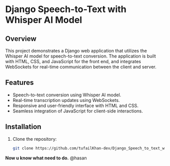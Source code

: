 
# Django Speech-to-Text with Whisper AI Model

## Overview

This project demonstrates a Django web application that utilizes the Whisper AI model for speech-to-text conversion. The application is built with HTML, CSS, and JavaScript for the front end, and integrates WebSockets for real-time communication between the client and server.

## Features

- Speech-to-text conversion using Whisper AI model.
- Real-time transcription updates using WebSockets.
- Responsive and user-friendly interface with HTML and CSS.
- Seamless integration of JavaScript for client-side interactions.

## Installation

1. Clone the repository:

   ```bash
   git clone https://github.com/tufailKhan-dev/Django_Speech_to_text_websocket


<b>Now u know what need to do.</b>
@hasan 